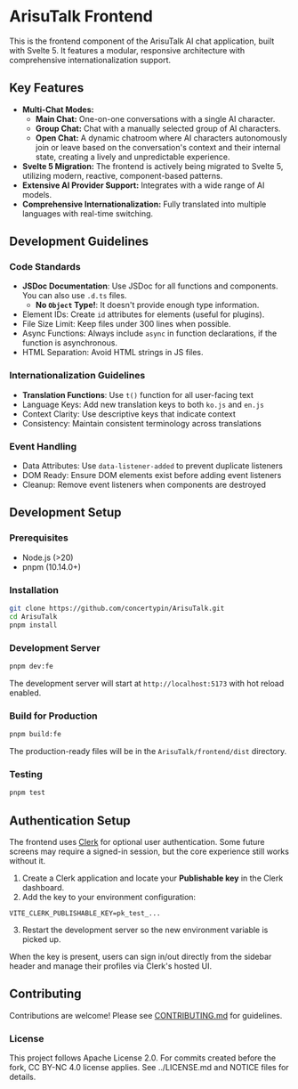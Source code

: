 # ArisuTalk Frontend

This is the frontend component of the ArisuTalk AI chat application, built with Svelte 5. It features a modular, responsive architecture with comprehensive internationalization support.

## Key Features

- **Multi-Chat Modes:**
  - **Main Chat:** One-on-one conversations with a single AI character.
  - **Group Chat:** Chat with a manually selected group of AI characters.
  - **Open Chat:** A dynamic chatroom where AI characters autonomously join or leave based on the conversation's context and their internal state, creating a lively and unpredictable experience.
- **Svelte 5 Migration:** The frontend is actively being migrated to Svelte 5, utilizing modern, reactive, component-based patterns.
- **Extensive AI Provider Support:** Integrates with a wide range of AI models.
- **Comprehensive Internationalization:** Fully translated into multiple languages with real-time switching.

## Development Guidelines

### Code Standards

- **JSDoc Documentation**: Use JSDoc for all functions and components. You can also use `.d.ts` files.
  - **No `Object` Type!**: It doesn't provide enough type information.
- Element IDs: Create `id` attributes for elements (useful for plugins).
- File Size Limit: Keep files under 300 lines when possible.
- Async Functions: Always include `async` in function declarations, if the function is asynchronous.
- HTML Separation: Avoid HTML strings in JS files.

### Internationalization Guidelines

- **Translation Functions**: Use `t()` function for all user-facing text
- Language Keys: Add new translation keys to both `ko.js` and `en.js`
- Context Clarity: Use descriptive keys that indicate context
- Consistency: Maintain consistent terminology across translations

### Event Handling

- Data Attributes: Use `data-listener-added` to prevent duplicate listeners
- DOM Ready: Ensure DOM elements exist before adding event listeners
- Cleanup: Remove event listeners when components are destroyed

## Development Setup

### Prerequisites

- Node.js (>20)
- pnpm (10.14.0+)

### Installation

```bash
git clone https://github.com/concertypin/ArisuTalk.git
cd ArisuTalk
pnpm install
```

### Development Server

```bash
pnpm dev:fe
```

The development server will start at `http://localhost:5173` with hot reload enabled.

### Build for Production

```bash
pnpm build:fe
```
The production-ready files will be in the `ArisuTalk/frontend/dist` directory.

### Testing

```bash
pnpm test
```

## Authentication Setup

The frontend uses [Clerk](https://clerk.com/) for optional user authentication. Some future screens may require a signed-in session, but the core experience still works without it.

1. Create a Clerk application and locate your **Publishable key** in the Clerk dashboard.
2. Add the key to your environment configuration:

  ```properties
  VITE_CLERK_PUBLISHABLE_KEY=pk_test_...
  ```

3. Restart the development server so the new environment variable is picked up.

When the key is present, users can sign in/out directly from the sidebar header and manage their profiles via Clerk's hosted UI.


## Contributing

Contributions are welcome! Please see [CONTRIBUTING.md](../CONTRIBUTING.md) for guidelines.

### License

This project follows Apache License 2.0. For commits created before the fork, CC BY-NC 4.0 license applies. See ../LICENSE.md and NOTICE files for details.
